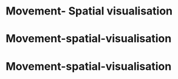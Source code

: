 # Movement- Spatial visualisation
# Movement-spatial-visualisation
# Movement-spatial-visualisation
